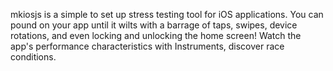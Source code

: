 mkiosjs is a simple to set up stress testing tool for iOS applications. You can pound on your app until it wilts with a barrage of taps, swipes, device rotations, and even locking and unlocking the home screen! Watch the app's performance characteristics with Instruments, discover race conditions.